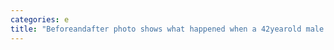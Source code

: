 ```yaml
---
categories: e
title: "Beforeandafter photo shows what happened when a 42yearold male model went on testosterone therapy to gain muscle and energy"
---
```

